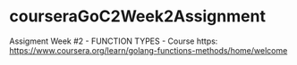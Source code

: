 # courseraGoC2Week2Assignment
Assigment Week #2  -  FUNCTION TYPES - Course https: https://www.coursera.org/learn/golang-functions-methods/home/welcome
